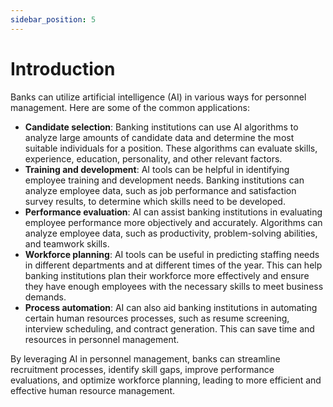 ```yaml
---
sidebar_position: 5
---
```


# Introduction

Banks can utilize artificial intelligence (AI) in various ways for personnel management. Here are some of the common applications:

* **Candidate selection**: Banking institutions can use AI algorithms to analyze large amounts of candidate data and determine the most suitable individuals for a position. These algorithms can evaluate skills, experience, education, personality, and other relevant factors.
* **Training and development**: AI tools can be helpful in identifying employee training and development needs. Banking institutions can analyze employee data, such as job performance and satisfaction survey results, to determine which skills need to be developed.
* **Performance evaluation**: AI can assist banking institutions in evaluating employee performance more objectively and accurately. Algorithms can analyze employee data, such as productivity, problem-solving abilities, and teamwork skills.
* **Workforce planning**: AI tools can be useful in predicting staffing needs in different departments and at different times of the year. This can help banking institutions plan their workforce more effectively and ensure they have enough employees with the necessary skills to meet business demands.
* **Process automation**: AI can also aid banking institutions in automating certain human resources processes, such as resume screening, interview scheduling, and contract generation. This can save time and resources in personnel management.

By leveraging AI in personnel management, banks can streamline recruitment processes, identify skill gaps, improve performance evaluations, and optimize workforce planning, leading to more efficient and effective human resource management.
